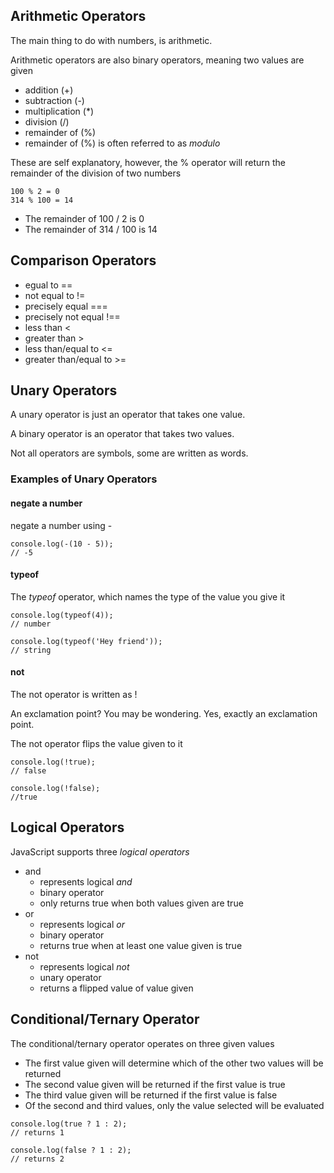 ## Arithmetic Operators

The main thing to do with numbers, is arithmetic. 

Arithmetic operators are also binary operators, meaning two values are given

- addition (+)
- subtraction (-)
- multiplication (*)
- division (/)
- remainder of (%) 
- remainder of (%) is often referred to as *modulo*

These are self explanatory, however, the % operator will return the remainder of the division of two numbers
```
100 % 2 = 0
314 % 100 = 14 
```
- The remainder of 100 / 2 is 0
- The remainder of 314 / 100 is 14


## Comparison Operators
- egual to ==
- not equal to !=
- precisely equal ===
- precisely not equal !==
- less than <
- greater than >
- less than/equal to <=
- greater than/equal to >=


## Unary Operators
A unary operator is just an operator that takes one value.

A binary operator is an operator that takes two values.

Not all operators are symbols, some are written as words.


### Examples of Unary Operators

#### negate a number
negate a number using -
```
console.log(-(10 - 5));
// -5
```

#### typeof
The *typeof* operator, which names the type of the value you give it
```
console.log(typeof(4));
// number

console.log(typeof('Hey friend'));
// string
```

#### not
The not operator is written as !

An exclamation point? You may be wondering. Yes, exactly an exclamation point. 

The not operator flips the value given to it
```
console.log(!true);
// false

console.log(!false);
//true
```


## Logical Operators
JavaScript supports three *logical operators*
- and
  - represents logical *and*
  - binary operator
  - only returns true when both values given are true
- or
  - represents logical *or*
  - binary operator
  - returns true when at least one value given is true
- not
  - represents logical *not*
  - unary operator
  - returns a flipped value of value given


## Conditional/Ternary Operator
The conditional/ternary operator operates on three given values
- The first value given will determine which of the other two values will be returned
- The second value given will be returned if the first value is true
- The third value given will be returned if the first value is false
- Of the second and third values, only the value selected will be evaluated
```
console.log(true ? 1 : 2);
// returns 1

console.log(false ? 1 : 2);
// returns 2
```


